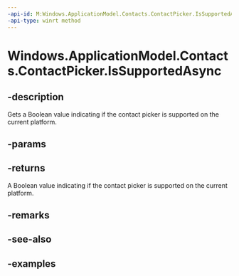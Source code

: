 ----api-id: M:Windows.ApplicationModel.Contacts.ContactPicker.IsSupportedAsync
-api-type: winrt method
---<!-- Method syntax.public IAsyncOperation<bool> ContactPicker.IsSupportedAsync()--># Windows.ApplicationModel.Contacts.ContactPicker.IsSupportedAsync## -descriptionGets a Boolean value indicating if the contact picker is supported on the current platform.## -params## -returnsA Boolean value indicating if the contact picker is supported on the current platform.## -remarks## -see-also## -examples